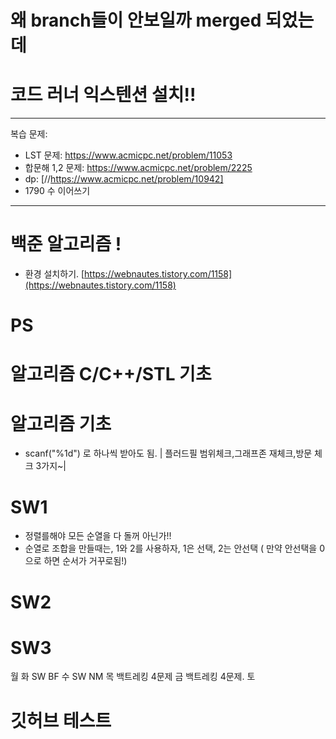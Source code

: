 # 왜 branch들이 안보일까 merged 되었는데

# 코드 러너 익스텐션 설치!!

---

복습 문제:

- LST 문제: https://www.acmicpc.net/problem/11053
- 합문해 1,2 문제: https://www.acmicpc.net/problem/2225
- dp: [//https://www.acmicpc.net/problem/10942]
- 1790 수 이어쓰기

---

# 백준 알고리즘 !

- 환경 설치하기.
  [https://webnautes.tistory.com/1158](https://webnautes.tistory.com/1158)

# PS

# 알고리즘 C/C++/STL 기초

# 알고리즘 기초

- scanf("%1d") 로 하나씩 받아도 됨. | 플러드필 범위체크,그래프존 재체크,방문 체크 3가지~|

# SW1

- 정렬를해야 모든 순열을 다 돌꺼 아닌가!!
- 순열로 조합을 만들때는, 1와 2를 사용하자, 1은 선택, 2는 안선택 ( 만약 안선택을 0으로 하면 순서가 거꾸로됨!)

# SW2

# SW3

월
화 SW BF
수 SW NM
목 백트레킹 4문제
금 백트레킹 4문제.
토

# 깃허브 테스트
